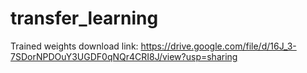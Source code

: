 # transfer_learning

Trained weights download link:
https://drive.google.com/file/d/16J_3-7SDorNPDOuY3UGDF0qNQr4CRI8J/view?usp=sharing
